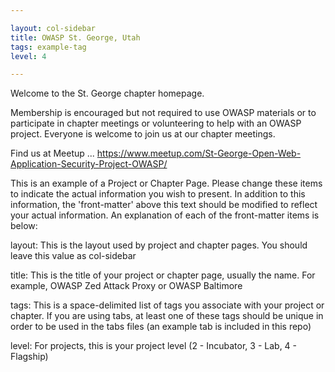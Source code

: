 ```yaml
---

layout: col-sidebar
title: OWASP St. George, Utah
tags: example-tag
level: 4

---
```


Welcome to the St. George chapter homepage.

Membership is encouraged but not required to use OWASP materials or to participate in chapter meetings or volunteering to help with an OWASP project. Everyone is welcome to join us at our chapter meetings. 

Find us at Meetup ... https://www.meetup.com/St-George-Open-Web-Application-Security-Project-OWASP/




This is an example of a Project or Chapter Page.  Please change these items to indicate the actual information you wish to present.  In addition to this information, the 'front-matter' above this text should be modified to reflect your actual information.  An explanation of each of the front-matter items is below:

layout: This is the layout used by project and chapter pages.  You should leave this value as col-sidebar

title: This is the title of your project or chapter page, usually the name.  For example, OWASP Zed Attack Proxy or OWASP Baltimore

tags: This is a space-delimited list of tags you associate with your project or chapter.  If you are using tabs, at least one of these tags should be unique in order to be used in the tabs files (an example tab is included in this repo) 

level: For projects, this is your project level (2 - Incubator, 3 - Lab, 4 - Flagship)


